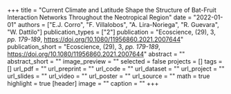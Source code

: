 +++
title = "Current Climate and Latitude Shape the Structure of Bat-Fruit Interaction Networks Throughout the Neotropical Region"
date = "2022-01-01"
authors = ["E.J. Corro", "F. Villalobos", "A. Lira-Noriega", "R. Guevara", "W. Dattilo"]
publication_types = ["2"]
publication = "Ecoscience, (29), 3, _pp. 179-189_, https://doi.org/10.1080/11956860.2021.2007644"
publication_short = "Ecoscience, (29), 3, _pp. 179-189_, https://doi.org/10.1080/11956860.2021.2007644"
abstract = ""
abstract_short = ""
image_preview = ""
selected = false
projects = []
tags = []
url_pdf = ""
url_preprint = ""
url_code = ""
url_dataset = ""
url_project = ""
url_slides = ""
url_video = ""
url_poster = ""
url_source = ""
math = true
highlight = true
[header]
image = ""
caption = ""
+++
